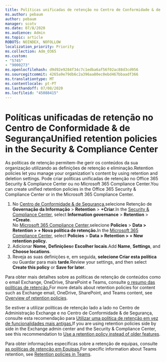 ```yaml
---
title: Políticas unificadas de retenção no Centro de Conformidade & de Segurança
ms.author: pebaum
author: pebaum
manager: scotv
ms.date: 07/8/2020
ms.audience: Admin
ms.topic: article
ROBOTS: NOINDEX, NOFOLLOW
localization_priority: Priority
ms.collection: Adm_O365
ms.custom:
- "5745"
- "9000273"
ms.openlocfilehash: d9d92e9284f34c7c1edba6af56f02ac88d3cd956
ms.sourcegitcommit: 4265a9e79db6c2a396aa80ec0ebd467bbaadf366
ms.translationtype: MT
ms.contentlocale: pt-PT
ms.lasthandoff: 07/08/2020
ms.locfileid: "45088415"
---
```

# <a name="unified-retention-policies-in-the-security--compliance-center"></a><span data-ttu-id="6be0b-102">Políticas unificadas de retenção no Centro de Conformidade & de Segurança</span><span class="sxs-lookup"><span data-stu-id="6be0b-102">Unified retention policies in the Security & Compliance Center</span></span>

<span data-ttu-id="6be0b-103">As políticas de retenção permitem-lhe gerir os conteúdos da sua organização utilizando as definições de retenção e eliminação.</span><span class="sxs-lookup"><span data-stu-id="6be0b-103">Retention policies let you manage your organization's content by using retention and deletion settings.</span></span> <span data-ttu-id="6be0b-104">Pode criar políticas unificadas de retenção no Office 365 Security & Compliance Center ou no Microsoft 365 Compliance Center.</span><span class="sxs-lookup"><span data-stu-id="6be0b-104">You can create unified retention policies in the Office 365 Security & Compliance Center or in the Microsoft 365 Compliance Center.</span></span> 

1. <span data-ttu-id="6be0b-105">No [Centro de Conformidade & de Segurança,](https://go.microsoft.com/fwlink/p/?linkid=2077143)selecione Retenção de **Governação da Informação**  >  **Retention**  >  **+Criar**.</span><span class="sxs-lookup"><span data-stu-id="6be0b-105">In the [Security & Compliance Center](https://go.microsoft.com/fwlink/p/?linkid=2077143), select **Information governance** > **Retention** > **+Create**.</span></span> <br/>
    <span data-ttu-id="6be0b-106">No [Microsoft 365 Compliance Center,](https://go.microsoft.com/fwlink/p/?linkid=2077149)selecione **Policies**  >  **Data > Retention > + Nova política de retenção.**</span><span class="sxs-lookup"><span data-stu-id="6be0b-106">In the [Microsoft 365 Compliance Center](https://go.microsoft.com/fwlink/p/?linkid=2077149), select **Policies** > **Data > Retention > + New retention policy.**</span></span>
2. <span data-ttu-id="6be0b-107">Adicionar **Nome,** **Definições**e **Escolher locais**.</span><span class="sxs-lookup"><span data-stu-id="6be0b-107">Add **Name**, **Settings**, and **Choose locations**.</span></span>
3. <span data-ttu-id="6be0b-108">Reveja as suas definições e, em seguida, **selecione Criar esta política** ou Guardar para mais **tarde**.</span><span class="sxs-lookup"><span data-stu-id="6be0b-108">Review your settings, and then select **Create this policy** or **Save for later**.</span></span>  
      
<span data-ttu-id="6be0b-109">Para obter mais detalhes sobre as políticas de retenção de conteúdos como o email Exchange, OneDrive, SharePoint e Teams, consulte [o resumo das políticas de retenção.](https://go.microsoft.com/fwlink/?linkid=2127785)</span><span class="sxs-lookup"><span data-stu-id="6be0b-109">For more details about retention policies for content such as Exchange email, OneDrive, SharePoint, and Teams content, see [Overview of retention policies](https://go.microsoft.com/fwlink/?linkid=2127785).</span></span>  
    
<span data-ttu-id="6be0b-110">Se estiver a utilizar políticas de retenção lado a lado no Centro de Administração Exchange e no Centro de Conformidade & de Segurança, consulte esta recomendação para [Utilizar uma política de retenção em vez de funcionalidades mais antigas.](https://docs.microsoft.com/microsoft-365/compliance/retention-policies?view=o365-worldwide#use-a-retention-policy-instead-of-older-features)</span><span class="sxs-lookup"><span data-stu-id="6be0b-110">If you are using retention policies side by side in the Exchange admin center and the Security & Compliance Center, see this recommendation to [Use a retention policy instead of older features](https://docs.microsoft.com/microsoft-365/compliance/retention-policies?view=o365-worldwide#use-a-retention-policy-instead-of-older-features).</span></span>  
    
<span data-ttu-id="6be0b-111">Para obter informações específicas sobre a retenção de equipas, consulte [as políticas de retenção em Equipas.](https://docs.microsoft.com/microsoftteams/retention-policies)</span><span class="sxs-lookup"><span data-stu-id="6be0b-111">For specific information about Teams retention, see [Retention policies in Teams](https://docs.microsoft.com/microsoftteams/retention-policies).</span></span>